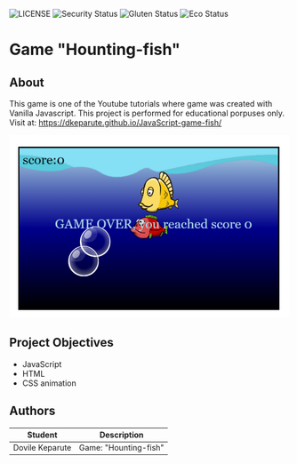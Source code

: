 ![LICENSE](https://img.shields.io/badge/license-MIT-blue.svg?style=flat-square)
![Security Status](https://img.shields.io/security-headers?label=Security&url=https%3A%2F%2Fgithub.com&style=flat-square)
![Gluten Status](https://img.shields.io/badge/Gluten-Free-green.svg)
![Eco Status](https://img.shields.io/badge/ECO-Friendly-green.svg)

# Game "Hounting-fish"
## About

This game is one of the Youtube tutorials where game was created with Vanilla Javascript. This project is performed for educational porpuses only.
Visit at: https://dkeparute.github.io/JavaScript-game-fish/

![Hounting-fish](hounting-fish.jpg.png)

## Project Objectives
- JavaScript
- HTML
- CSS animation

## Authors
Student | Description
------- | -----------
Dovile Keparute | Game: "Hounting-fish"
